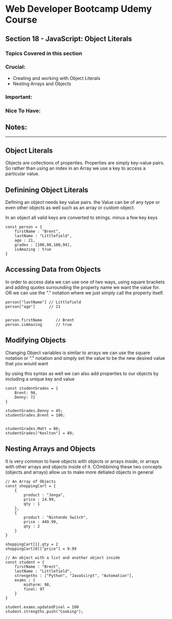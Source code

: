# Web Developer Bootcamp Udemy Course

## Section 18 - JavaScript: Object Literals

### Topics Covered in this section

### Crucial:
- Creating and working with Object Literals
- Nesting Arrays and Objects

### Important: 

### Nice To Have:


## Notes:
- - -

## Object Literals
Objects are collections of properties.
Properties are simply key-value pairs.
So rather than using an index in an Array we use a key to access a particular value.


## Definining Object Literals
Defining an object needs key value pairs. the Value can be of any type or even other objects as well such as an array or custom object.

In an object all valid keys are converted to strings. minus a few key keys
```
const person = {
    firstName : "Brent",
    lastName : "Littlefield",
    age : 21,
    grades : [100,98,100,94],
    isAmazing : true
}
```

## Accessing Data from Objects
In order to access data we can use one of two ways, using square brackets and adding quotes surrounding the property name we want the value for. OR we can use the "." notation where we just simply call the property itself.
```
person["lastName"] // Littlefield
person["age"]      // 21


person.firstName      // Brent
person.isAmazing      // true
```

## Modifying Objects
Changing Object variables is similar to arrays we can use the square notation or "." notation and simply set the value to be the new desired value that you would want

by using this syntax as well we can also add properties to our objects by including a unique key and value

```
const studentGrades = {
    Brent: 98,
    Denny: 72
}

studentGrades.Denny = 45;
studentGrades.Brent = 100;


studentGrades.Matt = 86;
studentGrades["Keslton"] = 89;
```


## Nesting Arrays and Objects
It is very common to have objects with objects or arrays inside, or arrays with other arrays and objects inside of it. COmbbining these two concepts (objects and arrays) allow us to make more detialed objects in general

```
// An Array of Objects
const shoppingCart = {
    {
        product : "Jenga",
        price : 14.99,
        qty : 1
    },
    {
        product : "Nintendo Switch",
        price : 449.99,
        qty : 2
    }
}

shoppingCart[1].qty = 2
shoppingCart[0]["price"] = 9.99
```

```
// An object with a list and another object inside
const student = {
    firstName : "Brent",
    lastName : "Littlefield",
    strengeths : ["Python", "JavaScirpt", "Automation"],
    exams : {
        midterm: 98,
        final: 97
    }
}

student.exams.updatedFinal = 100
student.strengths.push("Cooking");
```
